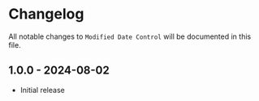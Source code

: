 # Changelog

All notable changes to `Modified Date Control` will be documented in this file.

## 1.0.0 - 2024-08-02

- Initial release

